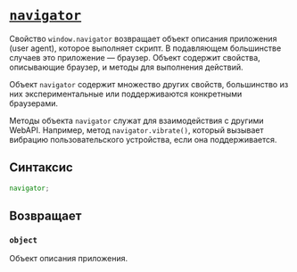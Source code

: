# [`navigator`](../index.md)

Свойство `window.navigator` возвращает объект описания приложения (user agent), которое выполняет скрипт. В подавляющем большинстве случаев это приложение — браузер. Объект содержит свойства, описывающие браузер, и методы для выполнения действий.

Объект `navigator` содержит множество других свойств, большинство из них экспериментальные или поддерживаются конкретными браузерами.

Методы объекта `navigator` служат для взаимодействия с другими WebAPI. Например, метод `navigator.vibrate()`, который вызывает вибрацию пользовательского устройства, если она поддерживается.

## Синтаксис

```js
navigator;
```

## Возвращает

### `object`

Объект описания приложения.
